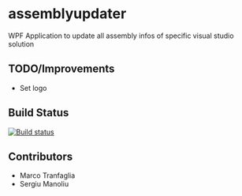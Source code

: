 # assemblyupdater
WPF Application to update all assembly infos of specific visual studio solution


TODO/Improvements
------------
- Set logo

Build Status
------------

[![Build status](https://ci.appveyor.com/api/projects/status/761h098ybnygubqq/branch/master?svg=true)](https://ci.appveyor.com/project/MarcoTranfaglia/assemblyupdater/branch/master)

Contributors
------------
* Marco Tranfaglia
* Sergiu Manoliu

